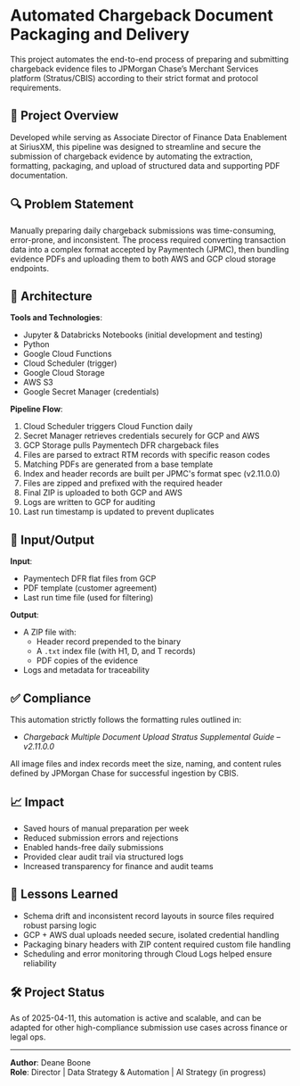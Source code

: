 # Automated Chargeback Document Packaging and Delivery

This project automates the end-to-end process of preparing and submitting chargeback evidence files to JPMorgan Chase’s Merchant Services platform (Stratus/CBIS) according to their strict format and protocol requirements.

## 📌 Project Overview

Developed while serving as Associate Director of Finance Data Enablement at SiriusXM, this pipeline was designed to streamline and secure the submission of chargeback evidence by automating the extraction, formatting, packaging, and upload of structured data and supporting PDF documentation.

## 🔍 Problem Statement

Manually preparing daily chargeback submissions was time-consuming, error-prone, and inconsistent. The process required converting transaction data into a complex format accepted by Paymentech (JPMC), then bundling evidence PDFs and uploading them to both AWS and GCP cloud storage endpoints.

## 🧱 Architecture

**Tools and Technologies**:
- Jupyter & Databricks Notebooks (initial development and testing)
- Python
- Google Cloud Functions
- Cloud Scheduler (trigger)
- Google Cloud Storage
- AWS S3
- Google Secret Manager (credentials)

**Pipeline Flow**:
1. Cloud Scheduler triggers Cloud Function daily
2. Secret Manager retrieves credentials securely for GCP and AWS
3. GCP Storage pulls Paymentech DFR chargeback files
4. Files are parsed to extract RTM records with specific reason codes
5. Matching PDFs are generated from a base template
6. Index and header records are built per JPMC's format spec (v2.11.0.0)
7. Files are zipped and prefixed with the required header
8. Final ZIP is uploaded to both GCP and AWS
9. Logs are written to GCP for auditing
10. Last run timestamp is updated to prevent duplicates

## 📄 Input/Output

**Input**:  
- Paymentech DFR flat files from GCP  
- PDF template (customer agreement)  
- Last run time file (used for filtering)

**Output**:  
- A ZIP file with:
  - Header record prepended to the binary
  - A `.txt` index file (with H1, D, and T records)
  - PDF copies of the evidence
- Logs and metadata for traceability

## ✅ Compliance

This automation strictly follows the formatting rules outlined in:
- *Chargeback Multiple Document Upload Stratus Supplemental Guide – v2.11.0.0*

All image files and index records meet the size, naming, and content rules defined by JPMorgan Chase for successful ingestion by CBIS.

## 📈 Impact

- Saved hours of manual preparation per week
- Reduced submission errors and rejections
- Enabled hands-free daily submissions
- Provided clear audit trail via structured logs
- Increased transparency for finance and audit teams

## 🧠 Lessons Learned

- Schema drift and inconsistent record layouts in source files required robust parsing logic
- GCP + AWS dual uploads needed secure, isolated credential handling
- Packaging binary headers with ZIP content required custom file handling
- Scheduling and error monitoring through Cloud Logs helped ensure reliability

## 🛠️ Project Status

As of 2025-04-11, this automation is active and scalable, and can be adapted for other high-compliance submission use cases across finance or legal ops.

---

**Author**: Deane Boone  
**Role**: Director | Data Strategy & Automation | AI Strategy (in progress)

